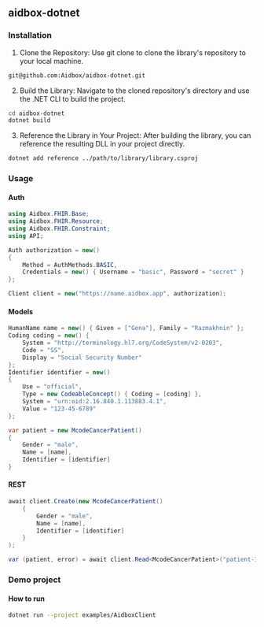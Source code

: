 ## aidbox-dotnet

### Installation

1. Clone the Repository: Use git clone to clone the library's repository to your local machine.

```sh
git@github.com:Aidbox/aidbox-dotnet.git
```

2. Build the Library: Navigate to the cloned repository's directory and use the .NET CLI to build the project.

```sh
cd aidbox-dotnet
dotnet build
```

3. Reference the Library in Your Project: After building the library, you can reference the resulting DLL in your project directly.

```sh
dotnet add reference ../path/to/library/library.csproj
```

### Usage

#### Auth

```c#
using Aidbox.FHIR.Base;
using Aidbox.FHIR.Resource;
using Aidbox.FHIR.Constraint;
using API;

Auth authorization = new()
{
    Method = AuthMethods.BASIC,
    Credentials = new() { Username = "basic", Password = "secret" }
};

Client client = new("https://name.aidbox.app", authorization);
```

#### Models

```c#
HumanName name = new() { Given = ["Gena"], Family = "Razmakhnin" };
Coding coding = new() {
    System = "http://terminology.hl7.org/CodeSystem/v2-0203",
    Code = "SS",
    Display = "Social Security Number"
};
Identifier identifier = new()
{
    Use = "official",
    Type = new CodeableConcept() { Coding = [coding] },
    System = "urn:oid:2.16.840.1.113883.4.1",
    Value = "123-45-6789"
};

var patient = new McodeCancerPatient()
{
    Gender = "male",
    Name = [name],
    Identifier = [identifier]
}
```

#### REST

```c#
await client.Create(new McodeCancerPatient()
    {
        Gender = "male",
        Name = [name],
        Identifier = [identifier]
    }
);

var (patient, error) = await client.Read<McodeCancerPatient>("patient-1")
```

### Demo project

#### How to run
```sh
dotnet run --project examples/AidboxClient
```
